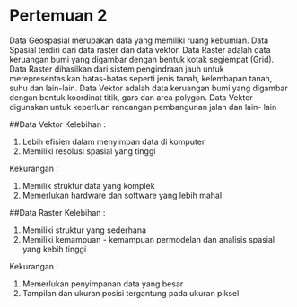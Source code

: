 # Pertemuan 2

Data Geospasial merupakan data yang memiliki ruang kebumian. Data Spasial terdiri dari data raster dan data vektor. Data Raster adalah data keruangan bumi yang digambar dengan bentuk kotak segiempat (Grid). Data Raster dihasilkan dari sistem pengindraan jauh untuk merepresentasikan batas-batas seperti jenis tanah, kelembapan tanah, suhu dan lain-lain. Data Vektor adalah data keruangan bumi yang digambar dengan bentuk koordinat titik, gars dan area polygon. Data Vektor digunakan untuk keperluan rancangan pembangunan jalan dan lain- lain

##Data Vektor
Kelebihan :
1. Lebih efisien dalam menyimpan data di komputer
2. Memiliki resolusi spasial yang tinggi

Kekurangan :
1. Memilik struktur data yang komplek
2. Memerlukan hardware dan software yang lebih mahal

##Data Raster 
Kelebihan :
1. Memiliki struktur yang sederhana
2. Memiliki kemampuan - kemampuan permodelan dan analisis spasial yang kebih tinggi

Kekurangan :
1. Memerlukan penyimpanan data yang besar
2. Tampilan dan ukuran posisi tergantung pada ukuran piksel 